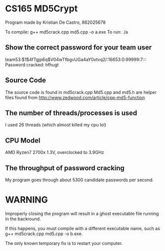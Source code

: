# CS165 MD5Crypt

Program made by Kristian De Castro, 862025678

To compile: g++ md5crack.cpp md5.cpp -o a.exe
To run: ./a 

## Show the correct password for your team user

team53:\$1\$4fTgjp6q\$V04wTfbgvUGa4aY0xtvq2/:16653:0:99999:7::: 
Password cracked: hfhugt

## Source Code

The source code is found in md5crack.cpp
Md5.cpp and md5.h are helper files found from http://www.zedwood.com/article/cpp-md5-function

## The number of threads/processes is used

I used 26 threads (which almost killed my cpu lol)

## CPU Model

AMD Ryzen7 2700x 1.3V, overclocked to 3.9GHz

## The throughput of password cracking

My program goes through about 5300 candidate passwords per second.

# WARNING

Improperly closing the program will result in a ghost executable file running in the backround. 

If this happens, you must compile with a different executable name, such as g++ md5crack.cpp md5.cpp -o b.exe.

The only known temporary fix is to restart your computer.